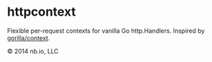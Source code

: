 # httpcontext

Flexible per-request contexts for vanilla Go http.Handlers. Inspired by [gorilla/context](https://github.com/gorilla/context).

© 2014 nb.io, LLC
